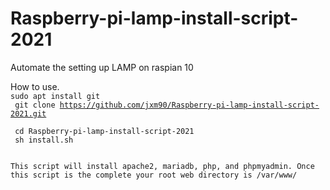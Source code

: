 # Raspberry-pi-lamp-install-script-2021
Automate the setting up LAMP on raspian 10


How to use.<br>
<code>sudo apt install git<br>
git clone https://github.com/jxm90/Raspberry-pi-lamp-install-script-2021.git <br>
cd Raspberry-pi-lamp-install-script-2021<br>
sh install.sh<br><br>
This script will install apache2, mariadb, php, and phpmyadmin.
Once this script is the complete your root web directory is /var/www/
